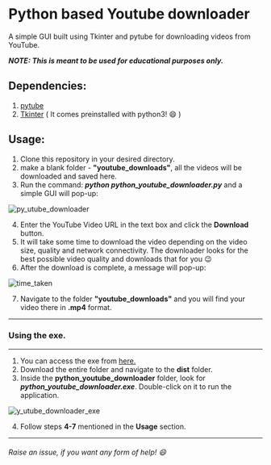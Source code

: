# Python based Youtube downloader
A simple GUI built using Tkinter and pytube for downloading videos from YouTube.

***NOTE: This is meant to be used for educational purposes only.***

## Dependencies:
1. [pytube](https://pypi.org/project/pytube/)
2. [Tkinter](https://docs.python.org/3/library/tkinter.html) ( It comes preinstalled with python3! :smile: ) 

## Usage:
1. Clone this repository in your desired directory.
2. make a blank folder - **"youtube_downloads"**, all the videos will be downloaded and saved here.
3. Run the command: ***python python_youtube_downloader.py*** and a simple GUI will pop-up:

![py_utube_downloader](https://user-images.githubusercontent.com/29462447/89121524-4c3abc00-d4dd-11ea-9633-fd88d40f6a3a.png)

4. Enter the YouTube Video URL in the text box and click the **Download** button. 
5. It will take some time to download the video depending on the video size, quality and network connectivity. The downloader looks for the best possible video quality and downloads that for you :wink:
6. After the download is complete, a message will pop-up:

![time_taken](https://user-images.githubusercontent.com/29462447/89121526-4e9d1600-d4dd-11ea-9e05-7f6ead2a5667.png)

7. Navigate to the folder **"youtube_downloads"** and you will find your video there in **.mp4** format.

********************************************************************
### Using the exe.
********************************************************************

1. You can access the exe from [here.](https://drive.google.com/drive/folders/1IXVDs386gNSZpXsGYfieelWrJ-t5Bpha?usp=sharing)
2. Download the entire folder and navigate to the **dist** folder.
3. Inside the **python_youtube_downloader** folder, look for ***python_youtube_downloader.exe***. Double-click on it to run the application.

![y_utube_downloader_exe](https://user-images.githubusercontent.com/29462447/89122798-fcadbd80-d4e7-11ea-9220-b817c9a89bbb.png)

4. Follow steps **4-7** mentioned in the **Usage** section.

********************************************************************

###### Raise an issue, if you want any form of help! :smile:
